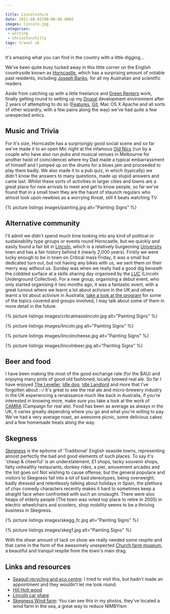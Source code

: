 ```yaml
---

title: Lincolnshire
date: 2011-08-01T00:00:00.000Z
images: lincoln.jpg
categories:
 - writing
 - chrischinchilla
tags: travel uk
---
```


It's amazing what you can find in the country with a little digging...

We've been quite busy tucked away in this little corner on the English countryside known as <a href="https://en.wikipedia.org/wiki/Horncastle,_Lincolnshire" target="_blank">Horncastle</a>, which has a surprising amount of notable past residents, including <a href="https://en.wikipedia.org/wiki/Joseph_Banks" target="_blank">Joseph Banks</a>, for all my Australian and scientific readers.

Aside from catching up with a little freelance and <a href="https://www.greenrenters.org" target="_blank">Green Renters</a> work, finally getting round to setting up my <a href="https://www.drupal.org" target="_blank">Drupal</a> development environment after 2 years of attempting to do so (<a href="https://drupal.org/project/features" target="_blank">Features</a>, <a href="https://git-scm.com/" target="_blank">Git</a>, Mac OS X Apache and all sorts of other wizardry, with a few pains along the way) we've had quite a few unexpected antics.

## Music and Trivia
For it's size, Horncastle has a surprisingly good social scene and so far we've made it to an open Mic night at the infamous <a href="https://www.oldnickstavern.co.uk/" target="_blank">Old Nics</a> (run by a couple who have also run pubs and musical venues in Melbourne for another twist of coincidence) where my Dad made a typical embarrassment of himself and I jumped up on the drums for a blues jam and proceeded to play them badly. We also made it to a pub quiz, in which (typically) we didn't know the answers to many questions, made up stupid answers and came last. Whilst these sorts of activities in larger cities and towns are a great place for new arrivals to meet and get to know people, so far we've found that in a small town they are the haunt of staunch regulars who almost look upon newbies as a worrying threat, still it beats watching TV.

{% picture listings images/painting.jpg alt="Painting Signs" %}

## Alternative community
I'll admit we didn't spend much time looking into any kind of political or sustainability type groups or events round Horncastle, but we quickly and easily found a fair bit in <a href="https://en.wikipedia.org/wiki/Lincoln,_England" target="_blank">Lincoln</a>, which is a relatively burgeoning <a href="https://www.lincoln.ac.uk/home/" target="_blank">University</a> town and has a fair history behind it (nearly 2,000 years). Firstly we were lucky enough to be in town on Critical mass Friday, it was a small but dedicated turn out, but not having any bikes with us, we sent them on their merry way without us. Sunday was when we really had a good dig beneath the cobbled surface at a skills sharing day organised by the <a href="https://lincolnundergroundcollective.wordpress.com" target="_blank">LUC</a> (Lincoln Underground Collective). For a new group, organising a debut event, who only started organising it two months ago, it was a fantastic event, with a great turnout where we learnt a lot about activism in the UK and others learnt a lot about activism in Australia, <a href="https://lincolnundergroundcollective.files.wordpress.com/2011/07/skish-program.pdf" target="_blank">take a look at the program</a> for some of the topics covered and groups involved, I may talk about some of them in more detail in the future.

{% picture listings images/critcalmasslincoln.jpg alt="Painting Signs" %}

{% picture listings images/lincoln.jpg alt="Painting Signs" %}

{% picture listings images/lincolncheese.jpg alt="Painting Signs" %}

{% picture listings images/lincolnbeer.jpg alt="Painting Signs" %}

## Beer and food
I have been making the most of the good exchange rate (for the $AU) and enjoying many pints of good old fashioned, locally brewed real ale. So far I have enjoyed <a href="https://www.springhead.co.uk/the-leveller" target="_blank">The Leveller</a>, <a href="https://www.ratebeer.com/beer/idle-dog/96833/" target="_blank">Idle dog</a>, <a href="https://www.beermad.org.uk/cgi-bin/show_brewery_info.cgi?cookie=refresh&id=4249" target="_blank">Idle Landlord</a> and more that I've forgotten about :-/ It's great to see the real ale and micro-brewery industry in the UK experiencing a renaissance much like back in Australia, if you're interested in knowing more, make sure you take a look at the work of <a href="https://www.camra.org.uk/" target="_blank">CAMRA</a> (Campaign for real ale). Food has been as average as always in the UK, it varies greatly depending where you go and what you're willing to pay. We've had a very average roast, an awesome picnic, some delicious cakes and a few homemade treats along the way.

## Skegness
<a href="https://en.wikipedia.org/wiki/Skegness" target="_blank">Skegness</a> is the epitome of 'Traditional' English seaside towns, representing almost perfectly the bad and good elements of such places. To say it's 'cheap & cheerful' is an understatement, £1 shops, tacky souvenir shops, fatty unhealthy restaurants, donkey rides, a pier, amusement arcades and the list goes on! Not wishing to cause offense, but the general populace and visitors to Skegness fall into a lot of bad stereotypes, being overweight, badly dressed and relentlessly talking about holidays in Spain, the plethora of chav comedy characters recently makes it hard to sometimes keep a straight face when confronted with such an onslaught. There were also heaps of elderly people (The town was voted top place to retire in 2005) in electric wheelchairs and scooters, shop mobility seems to be a thriving business in Skegness.

{% picture listings images/skegg_fc.jpg alt="Painting Signs" %}

{% picture listings images/skeg1.jpg alt="Painting Signs" %}

With the shear amount of tack on show we really needed some respite and that came in the form of the awesomely unexpected <a href="https://churchfarmvillage.org.uk/" target="_blank">Church farm museum</a>, a beautiful and tranquil respite from the town's main drag.

## Links and resources
<ul><li><a href="https://www.seagullrecycling.org.uk" target="_blank">Seagull recycling and eco centre</a>: I tried to visit this, but hadn't made an appointment and they wouldn't let me look round.</li><li><a href="https://hillholtwood.com" target="_blank">Hill Holt wood</a></li><li><a href="https://lincolnbig.liftshare.com" target="_blank">Lincoln car share</a></li><li><a href="https://www.skegnesspier.co.uk/windfarm.html" target="_blank">Skegness Wind farm</a>: You can see this in my photos, they've located a wind farm in the sea, a great way to reduce NIMBYism</li></ul>
